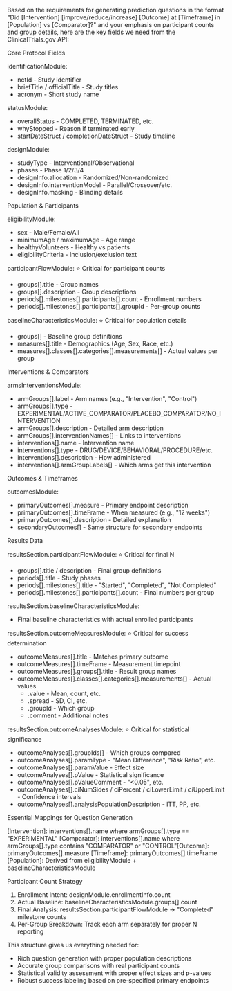 Based on the requirements for generating prediction questions in the format "Did [Intervention]
  [improve/reduce/increase] [Outcome] at [Timeframe] in [Population] vs [Comparator]?" and your emphasis on
   participant counts and group details, here are the key fields we need from the ClinicalTrials.gov API:

  Core Protocol Fields

  identificationModule:
  - nctId - Study identifier
  - briefTitle / officialTitle - Study titles
  - acronym - Short study name

  statusModule:
  - overallStatus - COMPLETED, TERMINATED, etc.
  - whyStopped - Reason if terminated early
  - startDateStruct / completionDateStruct - Study timeline

  designModule:
  - studyType - Interventional/Observational
  - phases - Phase 1/2/3/4
  - designInfo.allocation - Randomized/Non-randomized
  - designInfo.interventionModel - Parallel/Crossover/etc.
  - designInfo.masking - Blinding details

  Population & Participants

  eligibilityModule:
  - sex - Male/Female/All
  - minimumAge / maximumAge - Age range
  - healthyVolunteers - Healthy vs patients
  - eligibilityCriteria - Inclusion/exclusion text

  participantFlowModule: ⭐ Critical for participant counts
  - groups[].title - Group names
  - groups[].description - Group descriptions
  - periods[].milestones[].participants[].count - Enrollment numbers
  - periods[].milestones[].participants[].groupId - Per-group counts

  baselineCharacteristicsModule: ⭐ Critical for population details
  - groups[] - Baseline group definitions
  - measures[].title - Demographics (Age, Sex, Race, etc.)
  - measures[].classes[].categories[].measurements[] - Actual values per group

  Interventions & Comparators

  armsInterventionsModule:
  - armGroups[].label - Arm names (e.g., "Intervention", "Control")
  - armGroups[].type - EXPERIMENTAL/ACTIVE_COMPARATOR/PLACEBO_COMPARATOR/NO_INTERVENTION
  - armGroups[].description - Detailed arm description
  - armGroups[].interventionNames[] - Links to interventions
  - interventions[].name - Intervention name
  - interventions[].type - DRUG/DEVICE/BEHAVIORAL/PROCEDURE/etc.
  - interventions[].description - How administered
  - interventions[].armGroupLabels[] - Which arms get this intervention

  Outcomes & Timeframes

  outcomesModule:
  - primaryOutcomes[].measure - Primary endpoint description
  - primaryOutcomes[].timeFrame - When measured (e.g., "12 weeks")
  - primaryOutcomes[].description - Detailed explanation
  - secondaryOutcomes[] - Same structure for secondary endpoints

  Results Data

  resultsSection.participantFlowModule: ⭐ Critical for final N
  - groups[].title / description - Final group definitions
  - periods[].title - Study phases
  - periods[].milestones[].title - "Started", "Completed", "Not Completed"
  - periods[].milestones[].participants[].count - Final numbers per group

  resultsSection.baselineCharacteristicsModule:
  - Final baseline characteristics with actual enrolled participants

  resultsSection.outcomeMeasuresModule: ⭐ Critical for success determination
  - outcomeMeasures[].title - Matches primary outcome
  - outcomeMeasures[].timeFrame - Measurement timepoint
  - outcomeMeasures[].groups[].title - Result group names
  - outcomeMeasures[].classes[].categories[].measurements[] - Actual values
    - .value - Mean, count, etc.
    - .spread - SD, CI, etc.
    - .groupId - Which group
    - .comment - Additional notes

  resultsSection.outcomeAnalysesModule: ⭐ Critical for statistical significance
  - outcomeAnalyses[].groupIds[] - Which groups compared
  - outcomeAnalyses[].paramType - "Mean Difference", "Risk Ratio", etc.
  - outcomeAnalyses[].paramValue - Effect size
  - outcomeAnalyses[].pValue - Statistical significance
  - outcomeAnalyses[].pValueComment - "<0.05", etc.
  - outcomeAnalyses[].ciNumSides / ciPercent / ciLowerLimit / ciUpperLimit - Confidence intervals
  - outcomeAnalyses[].analysisPopulationDescription - ITT, PP, etc.

  Essential Mappings for Question Generation

  [Intervention]: interventions[].name where armGroups[].type == "EXPERIMENTAL"
  [Comparator]: interventions[].name where armGroups[].type contains "COMPARATOR" or "CONTROL"[Outcome]:
  primaryOutcomes[].measure
  [Timeframe]: primaryOutcomes[].timeFrame
  [Population]: Derived from eligibilityModule + baselineCharacteristicsModule

  Participant Count Strategy

  1. Enrollment Intent: designModule.enrollmentInfo.count
  2. Actual Baseline: baselineCharacteristicsModule.groups[].count
  3. Final Analysis: resultsSection.participantFlowModule → "Completed" milestone counts
  4. Per-Group Breakdown: Track each arm separately for proper N reporting

  This structure gives us everything needed for:
  - Rich question generation with proper population descriptions
  - Accurate group comparisons with real participant counts
  - Statistical validity assessment with proper effect sizes and p-values
  - Robust success labeling based on pre-specified primary endpoints